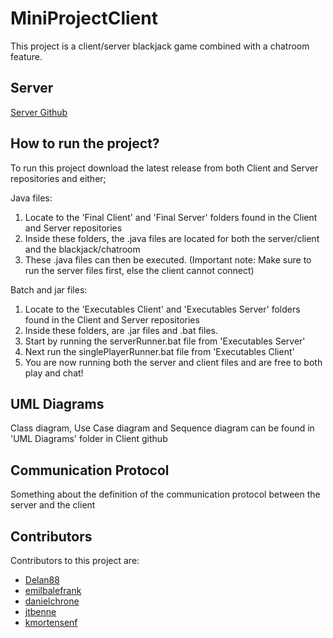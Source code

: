 # MiniProjectClient

This project is a client/server blackjack game combined with a chatroom feature.

## Server
[Server Github](https://github.com/kmortensenf/MiniProjectServer)

## How to run the project?

To run this project download the latest release from both Client and Server repositories and either;

Java files:

1. Locate to the 'Final Client' and 'Final Server' folders found in the Client and Server repositories
2. Inside these folders, the .java files are located for both the server/client and the blackjack/chatroom
3. These .java files can then be executed. (Important note: Make sure to run the server files first, else the client cannot connect)

Batch and jar files:

1. Locate to the 'Executables Client' and 'Executables Server' folders found in the Client and Server repositories
2. Inside these folders, are .jar files and .bat files.
3. Start by running the serverRunner.bat file from 'Executables Server'
4. Next run the singlePlayerRunner.bat file from 'Executables Client'
5. You are now running both the server and client files and are free to both play and chat!


## UML Diagrams

Class diagram, Use Case diagram and Sequence diagram can be found in 'UML Diagrams' folder in Client github

## Communication Protocol 

Something about the definition of the communication protocol between the server and the client

## Contributors

Contributors to this project are:

- [Delan88](https://github.com/Delan88)
- [emilbalefrank](https://github.com/emilbalefrank)
- [danielchrone](https://github.com/danielchrone)
- [jtbenne](https://github.com/jtbenne)
- [kmortensenf](https://github.com/kmortensenf)

